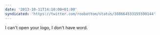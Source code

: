 ```yaml
---
date: '2013-10-11T14:10:00+01:00'
syndicated: 'https://twitter.com/roobottom/status/388664533155590144'
---
```

I can't open your logo, I don't have word.
